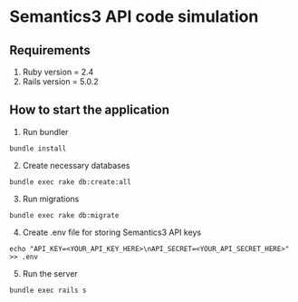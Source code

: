 # Semantics3 API code simulation

## Requirements
1. Ruby version = 2.4
2. Rails version = 5.0.2

## How to start the application
1. Run bundler
```
bundle install
```

2. Create necessary databases
```
bundle exec rake db:create:all
```

3. Run migrations
```
bundle exec rake db:migrate
```

4. Create .env file for storing Semantics3 API keys
```
echo "API_KEY=<YOUR_API_KEY_HERE>\nAPI_SECRET=<YOUR_API_SECRET_HERE>" >> .env
```

5. Run the server
```
bundle exec rails s
```
